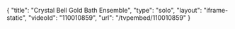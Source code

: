{
    "title": "Crystal Bell Gold Bath Ensemble",
    "type": "solo",
    "layout": "iframe-static",
    "videoId": "110010859",
    "url": "\/tvpembed\/110010859"
}